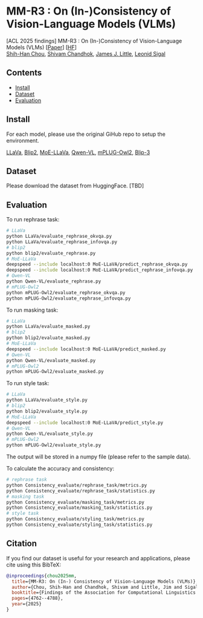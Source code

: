 # MM-R3 : On (In-)Consistency of Vision-Language Models (VLMs)
[ACL 2025 findings] MM-R3 : On (In-)Consistency of Vision-Language Models (VLMs)
[[Paper](https://aclanthology.org/2025.findings-acl.246/)] [[HF]()] <br>
[Shih-Han Chou](https://shihhanchou.github.io/), [Shivam Chandhok](https://scholar.google.com/citations?user=ZER2BeIAAAAJ&hl=en), [James J. Little](https://www.cs.ubc.ca/~little/), [Leonid Sigal](https://www.cs.ubc.ca/~lsigal/)


## Contents
- [Install](#install)
- [Dataset](https://github.com/haotian-liu/LLaVA/blob/main/docs/Data.md)
- [Evaluation](#evaluation)


## Install
For each model, please use the original GiHub repo to setup the environment.

[LLaVa](https://github.com/haotian-liu/LLaVA), [Blip2](https://github.com/salesforce/LAVIS/tree/main/projects/blip2), [MoE-LLaVa](https://github.com/PKU-YuanGroup/MoE-LLaVA), [Qwen-VL](https://github.com/QwenLM/Qwen-VL), [mPLUG-Owl2](https://github.com/X-PLUG/mPLUG-Owl/tree/main/mPLUG-Owl2), [Blip-3](https://github.com/salesforce/LAVIS/tree/xgen-mm)


## Dataset
Please download the dataset from HuggingFace. [TBD]


## Evaluation
To run rephrase task:
```bash
# LLaVa
python LLaVa/evaluate_rephrase_okvqa.py
python LLaVa/evaluate_rephrase_infovqa.py
# blip2
python blip2/evaluate_rephrase.py
# MoE-LLaVa
deepspeed --include localhost:0 MoE-LLaVA/predict_rephrase_okvqa.py
deepspeed --include localhost:0 MoE-LLaVA/predict_rephrase_infovqa.py
# Qwen-VL
python Qwen-VL/evaluate_rephrase.py
# mPLUG-Owl2
python mPLUG-Owl2/evaluate_rephrase_okvqa.py
python mPLUG-Owl2/evaluate_rephrase_infovqa.py
```

To run masking task:
```bash
# LLaVa
python LLaVa/evaluate_masked.py
# blip2
python blip2/evaluate_masked.py
# MoE-LLaVa
deepspeed --include localhost:0 MoE-LLaVA/predict_masked.py
# Qwen-VL
python Qwen-VL/evaluate_masked.py
# mPLUG-Owl2
python mPLUG-Owl2/evaluate_masked.py
```

To run style task:
```bash
# LLaVa
python LLaVa/evaluate_style.py
# blip2
python blip2/evaluate_style.py
# MoE-LLaVa
deepspeed --include localhost:0 MoE-LLaVA/predict_style.py
# Qwen-VL
python Qwen-VL/evaluate_style.py
# mPLUG-Owl2
python mPLUG-Owl2/evaluate_style.py
```

The output will be stored in a numpy file (please refer to the sample data).

To calculate the accuracy and consistency:
```bash
# rephrase task
python Consistency_evaluate/rephrase_task/metrics.py
python Consistency_evaluate/rephrase_task/statistics.py
# masking task
python Consistency_evaluate/masking_task/metrics.py
python Consistency_evaluate/masking_task/statistics.py
# style task
python Consistency_evaluate/styling_task/metrics.py
python Consistency_evaluate/styling_task/statistics.py
```


## Citation

If you find our dataset is useful for your research and applications, please cite using this BibTeX:
```bibtex
@inproceedings{chou2025mm,
  title={MM-R3: On (In-) Consistency of Vision-Language Models (VLMs)},
  author={Chou, Shih-Han and Chandhok, Shivam and Little, Jim and Sigal, Leonid},
  booktitle={Findings of the Association for Computational Linguistics: ACL 2025},
  pages={4762--4788},
  year={2025}
}
